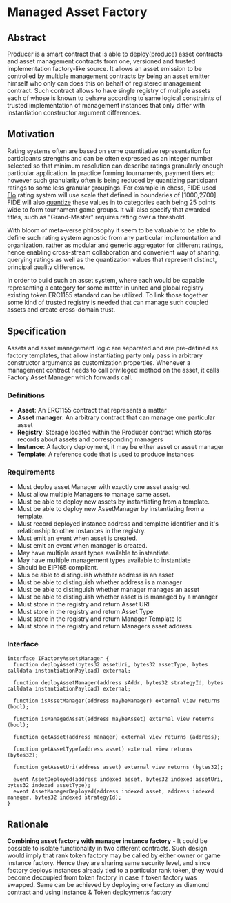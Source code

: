 # Managed Asset Factory

## Abstract

Producer is a smart contract that is able to deploy(produce) asset contracts and asset management contracts from one, versioned and trusted implementation factory-like source. It allows an asset emission to be controlled by multiple management contracts by being an asset emitter himself who only can does this on behalf of registered management contract.
Such contract allows to have single registry of multiple assets each of whose is known to behave according to same logical constraints of trusted implementation of management instances that only differ with instantiation constructor argument differences.

## Motivation

Rating systems often are based on some quantitative representation for participants strengths and can be often expressed as an integer number selected so that minimum resolution can describe ratings granularly enough particular application. In practice forming tournaments, payment tiers etc however such granularity often is being reduced by quantizing participant ratings to some less granular groupings.
For example in chess, FIDE used [Elo](https://en.wikipedia.org/wiki/Chess_rating_system) rating system will use scale that defined in boundaries of [1000,2700]. FIDE will also [quantize](https://handbook.fide.com/) these values in to categories each being 25 points wide to form tournament game groups. It will also specify that awarded titles, such as "Grand-Master" requires rating over a threshold.

With bloom of meta-verse philosophy it seem to be valuable to be able to define such rating system agnostic from any particular implementation and organization, rather as modular and generic aggregator for different ratings, hence enabling cross-stream collaboration and convenient way of sharing, querying ratings as well as the quantization values that represent distinct, principal quality difference.

In order to build such an asset system, where each would be capable representing a category for some matter in united and global registry existing token ERC1155 standard can be utilized. To link those together some kind of trusted registry is needed that can manage such coupled assets and create cross-domain trust.

## Specification

Assets and asset management logic are separated and are pre-defined as factory templates, that allow instantiating party only pass in arbitrary constructor arguments as customization properties. Whenever a management contract needs to call privileged method on the asset, it calls Factory Asset Manager which forwards call.

### Definitions

- **Asset**: An ERC1155 contract that represents a matter
- **Asset manager**: An arbitrary contract that can manage one particular asset
- **Registry**: Storage located within the Producer contract which stores records about assets and corresponding managers
- **Instance**: A factory deployment, it may be either asset or asset manager
- **Template**: A reference code that is used to produce instances

### Requirements

- Must deploy asset Manager with exactly one asset assigned.
- Must allow multiple Managers to manage same asset.
- Must be able to deploy new assets by instantiating from a template.
- Must be able to deploy new AssetManager by instantiating from a template.
- Must record deployed instance address and template identifier and it's relationship to other instances in the registry.
- Must emit an event when asset is created.
- Must emit an event when manager is created.
- May have multiple asset types available to instantiate.
- May have multiple management types available to instantiate
- Should be EIP165 compliant.
- Mus be able to distinguish whether address is an asset
- Must be able to distinguish whether address is a manager
- Must be able to distinguish whether manager manages an asset
- Must be able to distinguish whether asset is is managed by a manager
- Must store in the registry and return Asset URI
- Must store in the registry and return Asset Type
- Must store in the registry and return Manager Template Id
- Must store in the registry and return Managers asset address

### Interface

```solidity
interface IFactoryAssetsManager {
  function deployAsset(bytes32 assetUri, bytes32 assetType, bytes calldata instantiationPayload) external;

  function deployAssetManager(address sAddr, bytes32 strategyId, bytes calldata instantiationPayload) external;

  function isAssetManager(address maybeManager) external view returns (bool);

  function isManagedAsset(address maybeAsset) external view returns (bool);

  function getAsset(address manager) external view returns (address);

  function getAssetType(address asset) external view returns (bytes32);

  function getAssetUri(address asset) external view returns (bytes32);

  event AssetDeployed(address indexed asset, bytes32 indexed assetUri, bytes32 indexed assetType);
  event AssetManagerDeployed(address indexed asset, address indexed manager, bytes32 indexed strategyId);
}
```

## Rationale

**Combining asset factory with manager instance factory** - It could be possible to isolate functionality in two different contracts. Such design would imply that rank token factory may be called by either owner or game instance factory. Hence they are sharing same security level, and since factory deploys instances already tied to a particular rank token, they would become decoupled from token factory in case if token factory was swapped. Same can be achieved by deploying one factory as diamond contract and using Instance & Token deployments factory
